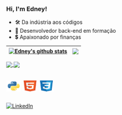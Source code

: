 ### Hi, I'm Edney! 

- 🛠️ Da indústria aos códigos  
- 🌱 Desenvolvedor back-end em formação  
- 💲 Apaixonado por finanças  

| <a href="https://github.com/Edney-Goncalves/github-readme-stats"><img align="center" src="https://github-readme-stats.vercel.app/api?username=Edney-Goncalves&show_icons=true&include_all_commits=true&theme=dark" alt="Edney's github stats" /></a> | <a href="https://github.com/Edney-Goncalves"><img align="center" src="https://github-readme-stats.vercel.app/api/top-langs/?username=Edney-Goncalves&layout=compact&theme=dark" /></a> |
| ------------- | ------------- |

<a href="https://github.com/Edney-Goncalves/Edney-Goncalves">
  <img align="center" src="https://github-readme-stats.vercel.app/api/pin/?username=Edney-Goncalves&repo=Edney-Goncalves&theme=buefy" />
</a>
<a href="https://github.com/Edney-Goncalves/my-studies">
  <img align="center" src="https://github-readme-stats.vercel.app/api/pin/?username=Edney-Goncalves&repo=my-studies&theme=buefy" />
</a>

<br />
<br />

<div style="display: inline_block"><br>
  <img align="center" alt="Python" height="30" width="40" src="https://raw.githubusercontent.com/devicons/devicon/master/icons/python/python-original.svg">
  <img align="center" alt="HTML" height="30" width="40" src="https://raw.githubusercontent.com/devicons/devicon/master/icons/html5/html5-original.svg">
  <img align="center" alt="CSS" height="30" width="40" src="https://raw.githubusercontent.com/devicons/devicon/master/icons/css3/css3-original.svg">
</div>
  
  ##
 
<div> 
 <a href="https://www.linkedin.com/in/edney-gon%C3%A7alves10/" target="_blank">
  <img src="https://img.shields.io/badge/-LinkedIn-%230077B5?style=for-the-badge&logo=linkedin&logoColor=white" alt="LinkedIn">
</a>
  
</div>
